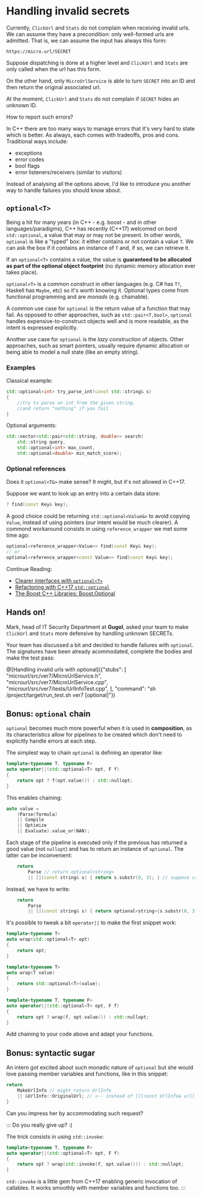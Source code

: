 # Handling invalid secrets

Currently, `ClickUrl` and `Stats` do not complain when receiving invalid urls. We can assume they have a precondition: only well-formed urls are admitted. That is, we can assume the input has always this form:

```
https://micro.url/SECRET
```

Suppose dispatching is done at a higher level and `ClickUrl` and `Stats` are only called when the url has this form.

On the other hand, only `MicroUrlService` is able to turn `SECRET` into an ID and then return the original associated url.

At the moment, `ClickUrl` and `Stats` do not complain if `SECRET` hides an unknown ID.

How to report such errors?

In C++ there are too many ways to manage errors that it's very hard to state which is better. As always, each comes with tradeoffs, pros and cons. Traditional ways include:

* exceptions
* error codes
* bool flags
* error listeners/receivers (similar to visitors)

Instead of analysing all the options above, I'd like to introduce you another way to handle failures you should know about.

## `optional<T>`

Being a hit for many years (in C++ - e.g. boost - and in other languages/paradigms), C++ has recently (C++17) welcomed on bord `std::optional`, a value that may or may not be present. In other words, `optional` is like a "typed" box: it either contains or not contain a value `T`. We can ask the box if it contains an instance of `T` and, if so, we can retrieve it.

If an `optional<T>` contains a value, the value is **guaranteed to be allocated as part of the optional object footprint** (no dynamic memory allocation ever takes place).

`optional<T>` is a common construct in other languages (e.g. C# has `T?`, Haskell has `Maybe`, etc) so it's worth knowing it. Optional types come from functional programming and are *monads* (e.g. chainable).

A common use case for `optional` is the return value of a function that may fail. As opposed to other approaches, such as `std::pair<T,bool>`, `optional` handles expensive-to-construct objects well and is more readable, as the intent is expressed explicitly.

Another use case for `optional` is the *lazy construction* of objects. Other approaches, such as smart pointers, usually require dynamic allocation or being able to model a null state (like an empty string).

### Examples

Classical example:

```cpp
std::optional<int> try_parse_int(const std::string& s)
{
    //try to parse an int from the given string,
    //and return "nothing" if you fail
}
```

Optional arguments:

```cpp
std::vector<std::pair<std::string, double>> search(
    std::string query,
    std::optional<int> max_count,
    std::optional<double> min_match_score);
```

### Optional references

Does it `optional<T&>` make sense? It might, but it's not allowed in C++17.

Suppose we want to look up an entry into a certain data store:

```cpp
? find(const Key& key);
```

A good choice could be returning `std::optional<Value&>` to avoid copying `Value`, instead of using pointers (our intent would be much clearer). A commond workaround consists in using `reference_wrapper` we met some time ago:

```cpp
optional<reference_wrapper<Value>> find(const Key& key);
// or
optional<reference_wrapper<const Value>> find(const Key& key);
```

Continue Reading:

* [Clearer interfaces with `optional<T>`](https://www.fluentcpp.com/2016/11/24/clearer-interfaces-with-optionalt/)
* [Refactoring with C++17 `std::optional`](https://www.bfilipek.com/2018/04/refactoring-with-c17-stdoptional.html)
* [The Boost C++ Libraries: Boost.Optional](https://theboostcpplibraries.com/boost.optional)

## Hands on!

Mark, head of IT Security Department at **Gugol**, asked your team to make `ClickUrl` and `Stats` more defensive by handling unknown SECRETs.

Your team has discussed a bit and decided to handle failures with `optional`. The signatures have been already acommodated, complete the bodies and make the test pass:

@[Handling invalid urls with optional]({"stubs": [ 
	 "microurl/src/ver7/MicroUrlService.h",
	 "microurl/src/ver7/MicroUrlService.cpp",
	 "microurl/src/ver7/tests/UrlInfoTest.cpp",
	],
	"command": "sh /project/target/run_test.sh ver7 [optional]"})

## Bonus: `optional` chain

`optional` becomes much more powerful when it is used in **composition**, as its characteristics allow for pipelines to be created which don't need to explicitly handle errors at each step.

The simplest way to chain `optional` is defining an operator like:

```cpp
template<typename T, typename F>
auto operator||(std::optional<T> opt, F f)
{
	return opt ? f(opt.value()) : std::nullopt;
}
```

This enables chaining:

```cpp
auto value = 
    (Parse(formula)
    || Compile
    || Optimize
    || Evaluate).value_or(NAN);
```

Each stage of the pipeline is executed only if the previous has returned a good value (not `nullopt`) and has to return an instance of `optional`. The latter can be inconvenient:

```cpp
    return 
        Parse // return optional<string>
        || [](const string& s) { return s.substr(0, 3); } // suppose cannot fail
```

Instead, we have to write:

```cpp
    return 
        Parse
        || [](const string& s) { return optional<string>{s.substr(0, 3)}; } 
```

It's possible to tweak a bit `operator||` to make the first snippet work:

```cpp
template<typename T>
auto wrap(std::optional<T> opt)
{
	return opt;
}

template<typename T>
auto wrap(T value)
{
	return std::optional<T>(value);
}

template<typename T, typename F>
auto operator||(std::optional<T> opt, F f)
{
	return opt ? wrap(f, opt.value()) : std::nullopt;
}
```

Add chaining to your code above and adapt your functions.

## Bonus: syntactic sugar
	
An intern got excited about such monadic nature of `optional` but she would love passing member variables and functions, like in this snippet:
	
```cpp	
return 
	MakeUrlInfo // might return UrlInfo
	|| &UrlInfo::OriginalUrl; // <-- instead of [](const UrlInfo& url) { return url.OriginalUrl; };
}
```

Can you impress her by accommodating such request?

::: Do you really give up? :(

The trick consists in using `std::invoke`:

```cpp
template<typename T, typename F>
auto operator||(std::optional<T> opt, F f)
{
	return opt ? wrap(std::invoke(f, opt.value())) : std::nullopt;
}
```

`std::invoke` is a little gem from C++17 enabling generic invocation of callables. It works smoothly with member variables and functions too.
:::